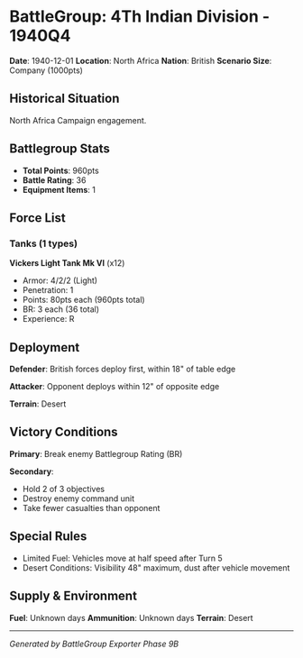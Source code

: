 # BattleGroup: 4Th Indian Division - 1940Q4

**Date**: 1940-12-01
**Location**: North Africa
**Nation**: British
**Scenario Size**: Company (1000pts)

## Historical Situation

North Africa Campaign engagement.

## Battlegroup Stats

- **Total Points**: 960pts
- **Battle Rating**: 36
- **Equipment Items**: 1

## Force List

### Tanks (1 types)

**Vickers Light Tank Mk VI** (x12)
- Armor: 4/2/2 (Light)
- Penetration: 1
- Points: 80pts each (960pts total)
- BR: 3 each (36 total)
- Experience: R


## Deployment

**Defender**: British forces deploy first, within 18" of table edge

**Attacker**: Opponent deploys within 12" of opposite edge

**Terrain**: Desert

## Victory Conditions

**Primary**: Break enemy Battlegroup Rating (BR)

**Secondary**:
- Hold 2 of 3 objectives
- Destroy enemy command unit
- Take fewer casualties than opponent

## Special Rules

- Limited Fuel: Vehicles move at half speed after Turn 5
- Desert Conditions: Visibility 48" maximum, dust after vehicle movement

## Supply & Environment

**Fuel**: Unknown days
**Ammunition**: Unknown days
**Terrain**: Desert

---

*Generated by BattleGroup Exporter Phase 9B*

